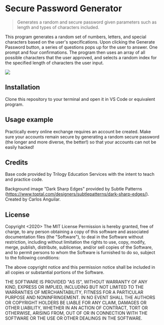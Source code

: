 # Secure Password Generator
> Generates a random and secure password given parameters such as length and types of characters included.

This program generates a random set of numbers, letters, and special characters based on the user's specifications. Upon clicking the Generate Password button, a series of questions pops up for the user to answer. One prompt and four confirmations. The program then uses an array of all possible characters that the user approved, and selects a random index for the specified length of characters the user input. 

![](assets/password-generator-screengrap.png)

## Installation

Clone this repository to your terminal and open it in VS Code or equivalent program.

## Usage example

Practically every online exchange requires an account be created. Make sure your accounts remain secure by generating a random secure password (the longer and more diverse, the better!) so that your accounts can not be easily hacked!

## Credits

Base code provided by Trilogy Education Services with the intent to teach and practice code. 

Background image "Dark Sharp Edges" provided by Subtle Patterns (https://www.toptal.com/designers/subtlepatterns/dark-sharp-edges/).
Created by Carlos Anguilar.

## License 
Copyright <2020> <Haley Myers>
The MIT License
Permission is hereby granted, free of charge, to any person obtaining a copy of this software and associated documentation files (the "Software"), to deal in the Software without restriction, including without limitation the rights to use, copy, modify, merge, publish, distribute, sublicense, and/or sell copies of the Software, and to permit persons to whom the Software is furnished to do so, subject to the following conditions:

The above copyright notice and this permission notice shall be included in all copies or substantial portions of the Software.

THE SOFTWARE IS PROVIDED "AS IS", WITHOUT WARRANTY OF ANY KIND, EXPRESS OR IMPLIED, INCLUDING BUT NOT LIMITED TO THE WARRANTIES OF MERCHANTABILITY, FITNESS FOR A PARTICULAR PURPOSE AND NONINFRINGEMENT. IN NO EVENT SHALL THE AUTHORS OR COPYRIGHT HOLDERS BE LIABLE FOR ANY CLAIM, DAMAGES OR OTHER LIABILITY, WHETHER IN AN ACTION OF CONTRACT, TORT OR OTHERWISE, ARISING FROM, OUT OF OR IN CONNECTION WITH THE SOFTWARE OR THE USE OR OTHER DEALINGS IN THE SOFTWARE.
